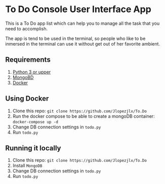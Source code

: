 # To Do Console User Interface App

This is a To Do app list which can help you to manage all the task that you need to accomplish.

The app is tend to be used in the terminal, so people who like to be inmersed in the terminal can use it without get out of her favorite ambient.

## Requirements 

1. [Python 3 or upper](https://www.python.org/)
2. [MongoBD](https://www.mongodb.com/)
3. [Docker](https://www.docker.com/get-started)

## Using Docker

1. Clone this repo: `git clone https://github.com/Jlopezjlx/To.Do`
2. Run the docker compose to be able to create a mongoDB container: `docker-compose up -d`
3. Change DB connection settings in `todo.py` 
4. Run `todo.py`

## Running it locally 

1. Clone this repo: `git clone https://github.com/Jlopezjlx/To.Do`
2. Install `MongoDB`
3. Change DB connection settings in `todo.py` 
4. Run `todo.py`

